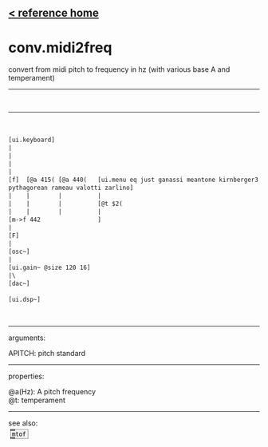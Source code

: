 [< reference home](ceammc_lib.html)
---

# conv.midi2freq


convert from midi pitch to frequency in hz (with various base A and
            temperament)

---

<br>


---


```


[ui.keyboard]
|
|
|
|
[f]  [@a 415( [@a 440(   [ui.menu eq just ganassi meantone kirnberger3 pythagorean rameau valotti zarlino]
|    |        |          |
|    |        |          [@t $2(
|    |        |          |
[m->f 442                ]
|
[F]
|
[osc~]
|
[ui.gain~ @size 120 16]
|\
[dac~]

[ui.dsp~]

            
```

---
arguments:

APITCH: pitch
            standard<br>

---
properties:

@a(Hz): A pitch frequency<br>
@t: 
            temperament<br>

---
see also:<br>
[![mtof](img/object_mtof.png)](mtof.html)
